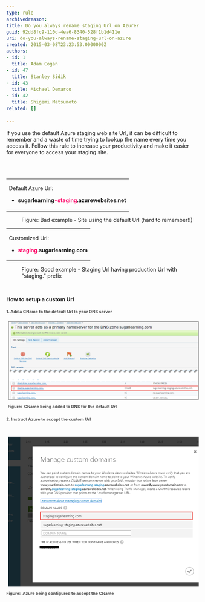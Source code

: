```yaml
---
type: rule
archivedreason: 
title: Do you always rename staging Url on Azure?
guid: 92dd8fc9-110d-4ea6-8340-528f1b1d411e
uri: do-you-always-rename-staging-url-on-azure
created: 2015-03-08T23:23:53.0000000Z
authors:
- id: 1
  title: Adam Cogan
- id: 47
  title: Stanley Sidik
- id: 43
  title: Michael Demarco
- id: 42
  title: Shigemi Matsumoto
related: []

---
```



<p>​If you use the default Azure staging web site Url, it can be difficult to remember and a waste of time trying to lookup the name every time you access it. Follow this rule to increase your productivity and make it easier for everyone to access your staging site.</p>
<br><excerpt class='endintro'></excerpt><br>
<table width="100%" class="ssw15-rteTable-default" cellspacing="0"><tbody><tr><td class="ssw15-rteTable-default" style="width:100%;"><p>Default Azure Url:</p><ul><li><strong style="line-height:20px;background-color:initial;"><strong>sugarlearning<span style="color:#ff0066;">-staging</span>.azurewebsites.net</strong></strong><br></li></ul></td></tr></tbody></table><dd class="ssw15-rteElement-FigureBad">Figure: Bad e​​​​xample - Site using the default Url (hard to remember!!)</dd><table width="100%" class="ssw15-rteTable-default" cellspacing="0"><tbody><tr><td class="ssw15-rteTable-default" style="width:100%;"><p>Customized Url:</p><ul><li><strong style="line-height:20px;background-color:initial;"><font color="#ff0066">staging</font></strong><span style="line-height:20px;background-color:initial;">.</span><strong style="line-height:20px;background-color:initial;">sugarlearning.com</strong><br></li></ul></td></tr></tbody></table><dd class="ssw15-rteElement-FigureGood">Figure: ​Good ​example - Staging Url having production Url with "staging." prefix</dd><p class="ssw15-rteElement-P">​<br></p><p class="ssw15-rteElement-P">​​<strong>How to setup a custom Url</strong></p><p class="ssw15-rteElement-P"><span style="color:#555555;font-size:11px;font-weight:bold;">1. </span><span style="color:#555555;font-size:11px;font-weight:bold;">Add a CName to the default Url to your DNS server</span><span style="color:#555555;font-size:11px;font-weight:bold;"> </span><br></p><p class="ssw15-rteElement-FigureGood"><img alt="2015-03-10_17-13-55.png" src="2015-03-10_17-13-55.png" style="margin:5px;width:650px;" /> <span style="color:#555555;font-size:11px;font-weight:bold;line-height:20px;">Figure: ​ CName being added to DNS for the default Url</span></p><p class="ssw15-rteElement-FigureGood"><span style="color:#555555;font-size:11px;font-weight:bold;line-height:20px;">2. Instruc</span><span style="color:#555555;font-size:11px;font-weight:bold;line-height:20px;">t Azure to accept the custom Url </span><br></p><p class="ssw15-rteElement-FigureGood"> <img alt="custom domains (1).png" src="custom domains (1).png" style="margin:5px;width:650px;" /><span style="color:#555555;font-size:11px;font-weight:bold;line-height:20px;">Figure: ​ Azure being configured to accept the CName</span></p>


